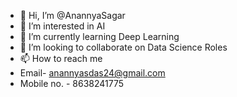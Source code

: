- 👋 Hi, I’m @AnannyaSagar
- 👀 I’m interested in AI
- 🌱 I’m currently learning Deep Learning
- 💞️ I’m looking to collaborate on Data Science Roles
- 📫 How to reach me 
- Email- anannyasdas24@gmail.com
- Mobile no. - 8638241775

<!---
AnannyaSagar/AnannyaSagar is a ✨ special ✨ repository because its `README.md` (this file) appears on your GitHub profile.
You can click the Preview link to take a look at your changes.
--->
